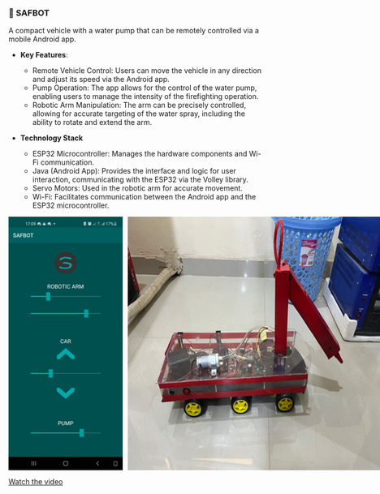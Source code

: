 ### 🤖 SAFBOT
A compact vehicle with a water pump that can be remotely controlled via a mobile Android app.

- **Key Features**:
  - Remote Vehicle Control: Users can move the vehicle in any direction and adjust its speed via the Android app.
  - Pump Operation: The app allows for the control of the water pump, enabling users to manage the intensity of the firefighting operation.
  - Robotic Arm Manipulation: The arm can be precisely controlled, allowing for accurate targeting of the water spray, including the ability to rotate and extend the arm.

- **Technology Stack**
  - ESP32 Microcontroller: Manages the hardware components and Wi-Fi communication.
  - Java (Android App): Provides the interface and logic for user interaction, communicating with the ESP32 via the Volley library.
  - Servo Motors: Used in the robotic arm for accurate movement.
  - Wi-Fi: Facilitates communication between the Android app and the ESP32 microcontroller.


<div style="display: flex; align-items: center;">
  <img src="saf.jpg" alt="Screenshot" height="500" style="margin-right: 10px;"/>
  <img src="safbot.png" alt="Screenshot" height="500"/>
</div>

[Watch the video](robot_car.mp4)


